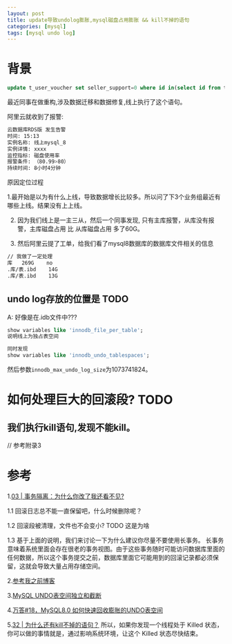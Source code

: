 ```yaml
---
layout: post
title: update导致undolog膨胀,mysql磁盘占用膨胀 && kill不掉的语句
categories: [mysql]
tags: [mysql undo log]
---
```


# 背景

```sql
update t_user_voucher set seller_support=0 where id in(select id from tmp_muvids_0311) limit 1;
```

最近同事在做重构,涉及数据迁移和数据修复,线上执行了这个语句。

阿里云就收到了报警:

```bash
云数据库RDS版 发生告警
时间: 15:13
实例名称: 线上mysql_8
实例详情: xxxx
监控指标: 磁盘使用率
报警条件: （80.99>80）
持续时间: 8小时4分钟
```

原因定位过程

1.最开始是以为有什么上线，导致数据增长比较多。所以问了下3个业务组最近有哪些上线。结果没有上上线。

2. 因为我们线上是一主三从，然后一个同事发现, 只有主库报警，从库没有报警，主库磁盘占用 比 从库磁盘占用 多了60G。

3. 然后阿里云提了工单，给我们看了mysql8数据库的数据库文件相关的信息
```bash
// 我做了一定处理
库	269G	no	
.库/表.ibd	14G
.库/表.ibd	13G
```

## undo log存放的位置是 TODO
A: 好像是在.idb文件中???
```sql
show variables like 'innodb_file_per_table';
说明线上为独占表空间

同时发现
show variables like 'innodb_undo_tablespaces';
```

然后参数`innodb_max_undo_log_size`为1073741824。

# 如何处理巨大的回滚段? TODO

## 我们执行kill语句,发现不能kill。
// 参考附录3

# 参考
1.[03 | 事务隔离：为什么你改了我还看不见?](https://time.geekbang.org/column/article/68963)

  1.1 回滚日志总不能一直保留吧，什么时候删除呢？

  1.2 回滚段被清理，文件也不会变小? TODO 这是为啥

  1.3 基于上面的说明，我们来讨论一下为什么建议你尽量不要使用长事务。
      长事务意味着系统里面会存在很老的事务视图。由于这些事务随时可能访问数据库里面的任何数据，所以这个事务提交之前，数据库里面它可能用到的回滚记录都必须保留，这就会导致大量占用存储空间。

2.[参考我之前博客](https://yudidi.github.io/articles/2021-06-23/mysql-long-transaction-disadvantage)

3.[MySQL UNDO表空间独立和截断](http://blog.itpub.net/25583515/viewspace-2719969/)

4.[万答#18，MySQL8.0 如何快速回收膨胀的UNDO表空间](https://www.1024sou.com/article/624560.html)

5.[32 | 为什么还有kill不掉的语句？](https://time.geekbang.org/column/article/79026)
   所以，如果你发现一个线程处于 Killed 状态，你可以做的事情就是，通过影响系统环境，让这个 Killed 状态尽快结束。